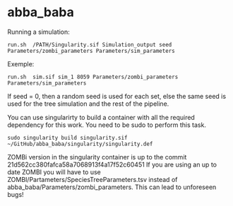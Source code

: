 # abba_baba


Running a simulation:

    run.sh  /PATH/Singularity.sif Simulation_output seed Parameters/zombi_parameters Parameters/sim_parameters


Exemple:

    run.sh  sim.sif sim_1 8059 Parameters/zombi_parameters Parameters/sim_parameters


If seed = 0, then a random seed is used for each set, else the same seed is used for the tree simulation and the rest of the pipeline.


You can use singularirty to build a container with all the required dependency for this work.
You need to be sudo to perform this task.

    sudo singularity build singularity.sif ~/GitHub/abba_baba/singularity/singularity.def


ZOMBi version in the singularity container is up to the commit 21d562cc380fafca58a7068913f4a17f52c60451
If you are using an up to date ZOMBI you will have to use ZOMBI/Partameters/SpeciesTreeParameters.tsv instead of abba_baba/Parameters/zombi_parameters.
This can lead to unforeseen bugs!
